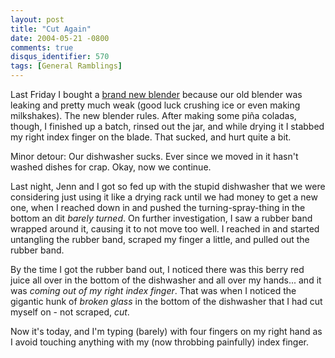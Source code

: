 ```yaml
---
layout: post
title: "Cut Again"
date: 2004-05-21 -0800
comments: true
disqus_identifier: 570
tags: [General Ramblings]
---
```

Last Friday I bought a [brand new
blender](http://www.amazon.com/exec/obidos/ASIN/B0001LU5OY/mhsvortex)
because our old blender was leaking and pretty much weak (good luck
crushing ice or even making milkshakes). The new blender rules. After
making some piña coladas, though, I finished up a batch, rinsed out the
jar, and while drying it I stabbed my right index finger on the blade.
That sucked, and hurt quite a bit.

 Minor detour: Our dishwasher sucks. Ever since we moved in it hasn't
washed dishes for crap. Okay, now we continue.

 Last night, Jenn and I got so fed up with the stupid dishwasher that we
were considering just using it like a drying rack until we had money to
get a new one, when I reached down in and pushed the turning-spray-thing
in the bottom an dit *barely turned*. On further investigation, I saw a
rubber band wrapped around it, causing it to not move too well. I
reached in and started untangling the rubber band, scraped my finger a
little, and pulled out the rubber band.

 By the time I got the rubber band out, I noticed there was this berry
red juice all over in the bottom of the dishwasher and all over my
hands... and it was *coming out of my right index finger*. That was when
I noticed the gigantic hunk of *broken glass* in the bottom of the
dishwasher that I had cut myself on - not scraped, *cut*.

 Now it's today, and I'm typing (barely) with four fingers on my right
hand as I avoid touching anything with my (now throbbing painfully)
index finger.
